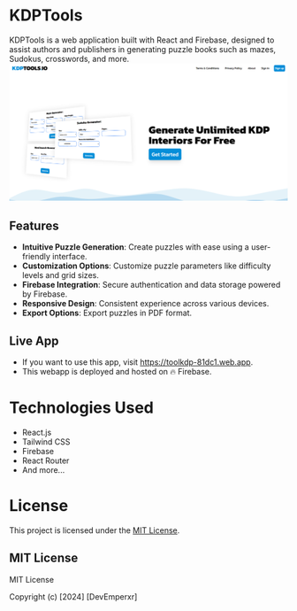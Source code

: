 # KDPTools
KDPTools is a web application built with React and Firebase, designed to assist authors and publishers in generating puzzle books such as mazes, Sudokus, crosswords, and more.
![screenshot](screenshots/screenshot1.png)

## Features

- **Intuitive Puzzle Generation**: Create puzzles with ease using a user-friendly interface.
- **Customization Options**: Customize puzzle parameters like difficulty levels and grid sizes.
- **Firebase Integration**: Secure authentication and data storage powered by Firebase.
- **Responsive Design**: Consistent experience across various devices.
- **Export Options**: Export puzzles in PDF format.

## Live App

- If you want to use this app, visit https://toolkdp-81dc1.web.app.
- This webapp is deployed and hosted on :fire: Firebase.

# Technologies Used

- React.js
- Tailwind CSS
- Firebase
- React Router
- And more...

# License

This project is licensed under the [MIT License](LICENSE).

## MIT License

MIT License

Copyright (c) [2024] [DevEmperxr]